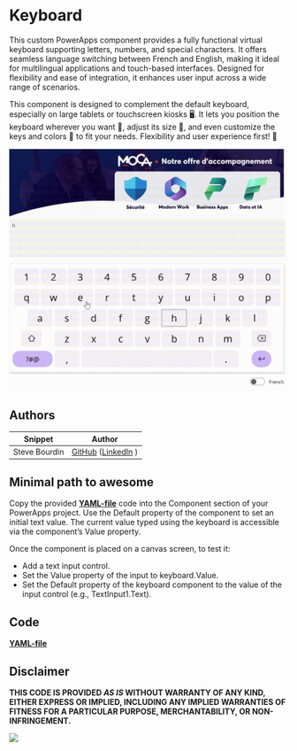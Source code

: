 # Keyboard

This custom PowerApps component provides a fully functional virtual keyboard supporting letters, numbers, and special characters. It offers seamless language switching between French and English, making it ideal for multilingual applications and touch-based interfaces. Designed for flexibility and ease of integration, it enhances user input across a wide range of scenarios.

This component is designed to complement the default keyboard, especially on large tablets or touchscreen kiosks 🖥️. It lets you position the keyboard wherever you want 📍, adjust its size 📐, and even customize the keys and colors 🎨 to fit your needs. 
Flexibility and user experience first! 🚀



![keyboard](./assets/keyboard.gif)


## Authors

Snippet|Author
--------|---------
Steve Bourdin | [GitHub](https://github.com/SteveBourdin) ([LinkedIn](https://www.linkedin.com/in/steve-bourdin-ab998762/) )

## Minimal path to awesome

Copy the provided **[YAML-file](./source/keyboard.yaml)**  code into the Component section of your PowerApps project.
Use the Default property of the component to set an initial text value.
The current value typed using the keyboard is accessible via the component’s Value property.

Once the component is placed on a canvas screen, to test it:
- Add a text input control.
- Set the Value property of the input to keyboard.Value.
- Set the Default property of the keyboard component to the value of the input control (e.g., TextInput1.Text).


## Code
 **[YAML-file](./source/keyboard.yaml)** 


## Disclaimer

**THIS CODE IS PROVIDED *AS IS* WITHOUT WARRANTY OF ANY KIND, EITHER EXPRESS OR IMPLIED, INCLUDING ANY IMPLIED WARRANTIES OF FITNESS FOR A PARTICULAR PURPOSE, MERCHANTABILITY, OR NON-INFRINGEMENT.**

<img src="https://m365-visitor-stats.azurewebsites.net/powerplatform-snippets/power-apps/keyboard" aria-hidden="true" />
